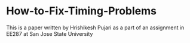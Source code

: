 # How-to-Fix-Timing-Problems
This is a paper written by Hrishikesh Pujari as a part of an assignment in EE287 at San Jose State University
